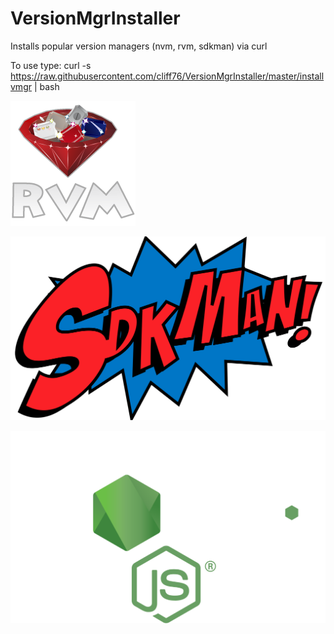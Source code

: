 # VersionMgrInstaller
Installs popular version managers (nvm, rvm, sdkman) via curl

To use type:
curl -s https://raw.githubusercontent.com/cliff76/VersionMgrInstaller/master/installvmgr | bash

![alt text](/rvmlogo.png "RVM")

![alt text](/sdk-man.svg "RVM")

![alt text](/nodejslogo.svg "RVM")

